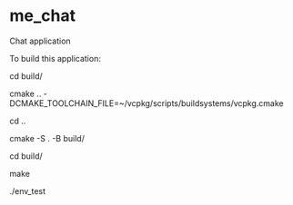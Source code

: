 # me_chat
Chat application 

To build this application:

cd build/

cmake .. -DCMAKE_TOOLCHAIN_FILE=~/vcpkg/scripts/buildsystems/vcpkg.cmake

cd ..

cmake -S . -B build/

cd build/

make

./env_test
